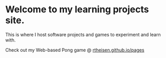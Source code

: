 # Welcome to my learning projects site.

This is where I host software projects and games to experiment and learn with. 

Check out my Web-based Pong game @ [rtheisen.github.io/pages](https://rftheisen.github.io/pong/)

